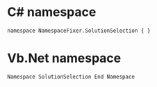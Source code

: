 ﻿# C# namespace

`namespace NamespaceFixer.SolutionSelection
{
}`


# Vb.Net namespace

`Namespace SolutionSelection
End Namespace`
